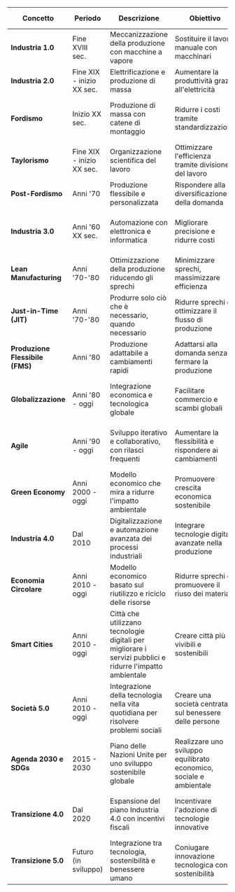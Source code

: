 | **Concetto** | **Periodo** | **Descrizione** | **Obiettivo** | **Tecnologie Chiave** | **Impatto** |
|----|----|----|----|----|----|
| **Industria 1.0** | Fine XVIII sec. | Meccanizzazione della produzione con macchine a vapore | Sostituire il lavoro manuale con macchinari | Macchine a vapore, telai meccanici | Aumento della produttività, urbanizzazione |
| **Industria 2.0** | Fine XIX - inizio XX sec. | Elettrificazione e produzione di massa | Aumentare la produttività grazie all'elettricità | Elettricità, catena di montaggio, chimica industriale | Produzione di massa, crescita industriale |
| **Fordismo** | Inizio XX sec. | Produzione di massa con catene di montaggio | Ridurre i costi tramite standardizzazione | Catena di montaggio, automazione | Produzione di beni accessibili, crescita del consumo di massa |
| **Taylorismo** | Fine XIX - inizio XX sec. | Organizzazione scientifica del lavoro | Ottimizzare l'efficienza tramite divisione del lavoro | Studio del movimento e del tempo | Maggiore produttività, ma alienazione dei lavoratori |
| **Post-Fordismo** | Anni '70 | Produzione flessibile e personalizzata | Rispondere alla diversificazione della domanda | Automazione, lavoro flessibile | Cicli produttivi più brevi, maggiore varietà di prodotti |
| **Industria 3.0** | Anni '60 XX sec. | Automazione con elettronica e informatica | Migliorare precisione e ridurre costi | Elettronica, microprocessori, automazione, robotica | Catene di produzione automatizzate, diffusione dei computer |
| **Lean Manufacturing** | Anni '70-'80 | Ottimizzazione della produzione riducendo gli sprechi | Minimizzare sprechi, massimizzare efficienza | Just-in-time, Kaizen, controllo di qualità totale | Riduzione dei costi e aumento della qualità |
| **Just-in-Time (JIT)** | Anni '70-'80 | Produrre solo ciò che è necessario, quando necessario | Ridurre sprechi e ottimizzare il flusso di produzione | Lean Manufacturing, logistica integrata | Riduzione dell'inventario, miglioramento dell'efficienza |
| **Produzione Flessibile (FMS)** | Anni '80 | Produzione adattabile a cambiamenti rapidi | Adattarsi alla domanda senza fermare la produzione | Automazione, robotica, sistemi modulari | Maggiore capacità di personalizzazione dei prodotti |
| **Globalizzazione** | Anni '80 - oggi | Integrazione economica e tecnologica globale | Facilitare commercio e scambi globali | Tecnologie di comunicazione, containerizzazione | Crescita del commercio internazionale, competitività globale |
| **Agile** | Anni '90 - oggi | Sviluppo iterativo e collaborativo, con rilasci frequenti | Aumentare la flessibilità e rispondere ai cambiamenti | Sviluppo software, gestione progetti | Maggiore adattabilità e rapidità nello sviluppo del prodotto |
| **Green Economy** | Anni 2000 - oggi | Modello economico che mira a ridurre l'impatto ambientale | Promuovere crescita economica sostenibile | Energie rinnovabili, tecnologie pulite | Riduzione delle emissioni, economia a basso impatto ambientale |
| **Industria 4.0** | Dal 2010 | Digitalizzazione e automazione avanzata dei processi industriali | Integrare tecnologie digitali avanzate nella produzione | IoT, AI, robotica, big data, cloud computing | Aumento produttività, flessibilità e personalizzazione dei prodotti |
| **Economia Circolare** | Anni 2010 - oggi | Modello economico basato sul riutilizzo e riciclo delle risorse | Ridurre sprechi e promuovere il riuso dei materiali | Riciclo, progettazione sostenibile, economia del riuso | Riduzione dei rifiuti, allungamento del ciclo di vita dei prodotti |
| **Smart Cities** | Anni 2010 - oggi | Città che utilizzano tecnologie digitali per migliorare i servizi pubblici e ridurre l'impatto ambientale | Creare città più vivibili e sostenibili | IoT, sensoristica, AI, reti di trasporto intelligenti | Ottimizzazione dei servizi, riduzione del consumo energetico |
| **Società 5.0** | Anni 2010 - oggi | Integrazione della tecnologia nella vita quotidiana per risolvere problemi sociali | Creare una società centrata sul benessere delle persone | IoT, AI, robotica, big data, automazione | Miglioramento della qualità della vita, città intelligenti |
| **Agenda 2030 e SDGs** | 2015 - 2030 | Piano delle Nazioni Unite per uno sviluppo sostenibile globale | Realizzare uno sviluppo equilibrato economico, sociale e ambientale | Sostenibilità, inclusione sociale, energie rinnovabili | Riduzione della povertà, disuguaglianze e tutela ambientale |
| **Transizione 4.0** | Dal 2020 | Espansione del piano Industria 4.0 con incentivi fiscali | Incentivare l'adozione di tecnologie innovative | Stesse tecnologie di Industria 4.0 | Maggiore accesso all'innovazione per PMI, settori tradizionali |
| **Transizione 5.0** | Futuro (in sviluppo) | Integrazione tra tecnologia, sostenibilità e benessere umano | Coniugare innovazione tecnologica con sostenibilità | Tecnologie digitali + energie rinnovabili | Economia sostenibile, riduzione delle emissioni, inclusione sociale |
